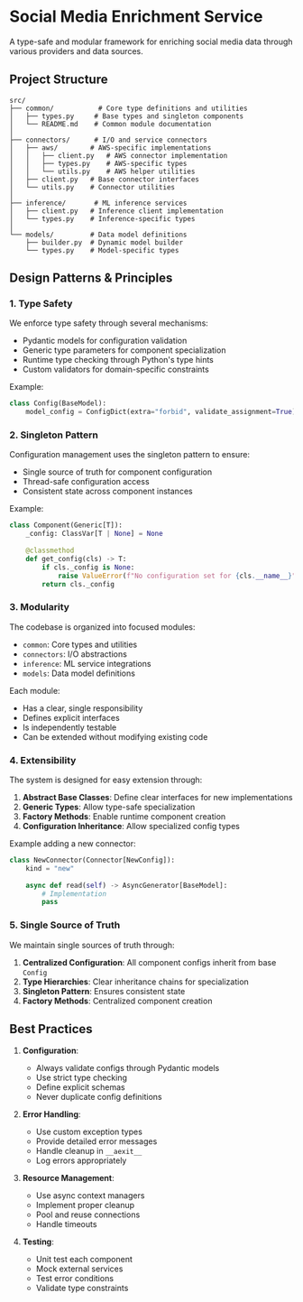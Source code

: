 # Social Media Enrichment Service

A type-safe and modular framework for enriching social media data through various providers and data sources.

## Project Structure

```
src/
├── common/           # Core type definitions and utilities
│   ├── types.py     # Base types and singleton components
│   └── README.md    # Common module documentation
│
├── connectors/      # I/O and service connectors
│   ├── aws/        # AWS-specific implementations
│   │   ├── client.py   # AWS connector implementation
│   │   ├── types.py    # AWS-specific types
│   │   └── utils.py    # AWS helper utilities
│   ├── client.py   # Base connector interfaces
│   └── utils.py    # Connector utilities
│
├── inference/       # ML inference services
│   ├── client.py   # Inference client implementation
│   └── types.py    # Inference-specific types
│
└── models/         # Data model definitions
    ├── builder.py  # Dynamic model builder
    └── types.py    # Model-specific types
```

## Design Patterns & Principles

### 1. Type Safety

We enforce type safety through several mechanisms:
- Pydantic models for configuration validation
- Generic type parameters for component specialization
- Runtime type checking through Python's type hints
- Custom validators for domain-specific constraints

Example:
```python
class Config(BaseModel):
    model_config = ConfigDict(extra="forbid", validate_assignment=True)
```

### 2. Singleton Pattern

Configuration management uses the singleton pattern to ensure:
- Single source of truth for component configuration
- Thread-safe configuration access
- Consistent state across component instances

Example:
```python
class Component(Generic[T]):
    _config: ClassVar[T | None] = None
    
    @classmethod
    def get_config(cls) -> T:
        if cls._config is None:
            raise ValueError(f"No configuration set for {cls.__name__}")
        return cls._config
```

### 3. Modularity

The codebase is organized into focused modules:
- `common`: Core types and utilities
- `connectors`: I/O abstractions
- `inference`: ML service integrations
- `models`: Data model definitions

Each module:
- Has a clear, single responsibility
- Defines explicit interfaces
- Is independently testable
- Can be extended without modifying existing code

### 4. Extensibility

The system is designed for easy extension through:
1. **Abstract Base Classes**: Define clear interfaces for new implementations
2. **Generic Types**: Allow type-safe specialization
3. **Factory Methods**: Enable runtime component creation
4. **Configuration Inheritance**: Allow specialized config types

Example adding a new connector:
```python
class NewConnector(Connector[NewConfig]):
    kind = "new"
    
    async def read(self) -> AsyncGenerator[BaseModel]:
        # Implementation
        pass
```

### 5. Single Source of Truth

We maintain single sources of truth through:
1. **Centralized Configuration**: All component configs inherit from base `Config`
2. **Type Hierarchies**: Clear inheritance chains for specialization
3. **Singleton Pattern**: Ensures consistent state
4. **Factory Methods**: Centralized component creation

## Best Practices

1. **Configuration**:
   - Always validate configs through Pydantic models
   - Use strict type checking
   - Define explicit schemas
   - Never duplicate config definitions

2. **Error Handling**:
   - Use custom exception types
   - Provide detailed error messages
   - Handle cleanup in `__aexit__`
   - Log errors appropriately

3. **Resource Management**:
   - Use async context managers
   - Implement proper cleanup
   - Pool and reuse connections
   - Handle timeouts

4. **Testing**:
   - Unit test each component
   - Mock external services
   - Test error conditions
   - Validate type constraints
